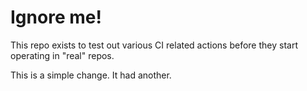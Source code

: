 # Ignore me!

This repo exists to test out various CI related actions before they start operating in "real" repos.

<!--

ponylang/action-testing@0.31.2

-->

This is a simple change. It had another.

